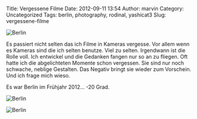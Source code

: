Title: Vergessene Filme
Date: 2012-09-11 13:54
Author: marvin
Category: Uncategorized
Tags: berlin, photography, rodinal, yashicat3
Slug: vergessene-filme

![Berlin]({filename}/images/7970270340_20d3fc0317_b.jpg)

Es passiert nicht selten das ich Filme in Kameras vergesse. Vor allem
wenn es Kameras sind die ich selten benutze. Viel zu selten. Irgendwann
ist die Rolle voll. Ich entwickel und die Gedanken fangen nur so an zu
fliegen. Oft hatte ich die abgelichteten Momente schon vergessen. Sie
sind nur noch schwache, neblige Gestalten. Das Negativ bringt sie wieder
zum Vorschein. Und ich frage mich wieso.

Es war Berlin im Frühjahr 2012... -20 Grad.

![Berlin]({filename}/images/7970269182_00f86106bb_b.jpg)

![Berlin]({filename}/images/7970271524_218d53c5e8_b.jpg)

